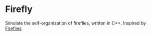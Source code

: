 # Firefly

Simulate the self-organization of fireflies, written in C++.
Inspired by [Fireflies](https://ncase.me/fireflies/)
